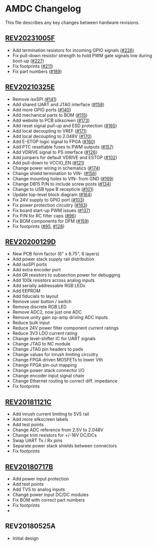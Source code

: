 # AMDC Changelog

This file describes any key changes between hardware revisions.

## [REV20231005F](https://github.com/Severson-Group/AMDC-Hardware/milestone/8)

- Add termination resistors for incoming GPIO signals ([#226](https://github.com/Severson-Group/AMDC-Hardware/issues/226))
- Fix pull-down resistor strength to hold PWM gate signals low during boot-up ([#227](https://github.com/Severson-Group/AMDC-Hardware/issues/227))
- Fix footprints ([#211](https://github.com/Severson-Group/AMDC-Hardware/issues/211))
- Fix part numbers ([#189](https://github.com/Severson-Group/AMDC-Hardware/issues/189))

## [REV20210325E](https://github.com/Severson-Group/AMDC-Hardware/milestone/5)

- Remove isoSPI ([#141](https://github.com/Severson-Group/AMDC-Hardware/issues/141))
- Add shared UART and JTAG interface ([#158](https://github.com/Severson-Group/AMDC-Hardware/issues/158))
- Add more GPIO ports ([#140](https://github.com/Severson-Group/AMDC-Hardware/issues/140))
- Add mechanical parts to BOM ([#115](https://github.com/Severson-Group/AMDC-Hardware/issues/115))
- Add website to PCB silkscreen ([#173](https://github.com/Severson-Group/AMDC-Hardware/issues/173))
- Add reset signal pull-up and ESD protection ([#165](https://github.com/Severson-Group/AMDC-Hardware/issues/165))
- Add local decoupling to VREF ([#171](https://github.com/Severson-Group/AMDC-Hardware/issues/171))
- Add local decoupling to 2.048V ([#170](https://github.com/Severson-Group/AMDC-Hardware/issues/170))
- Add E-STOP logic signal to FPGA ([#160](https://github.com/Severson-Group/AMDC-Hardware/issues/160))
- Add PTC resettable fuses to PWM outputs ([#157](https://github.com/Severson-Group/AMDC-Hardware/issues/157))
- Add VDRIVE signal to PS interface ([#126](https://github.com/Severson-Group/AMDC-Hardware/issues/126))
- Add jumpers for default VDRIVE and ESTOP ([#102](https://github.com/Severson-Group/AMDC-Hardware/issues/102))
- Add pull-down to VCCIO_EN ([#121](https://github.com/Severson-Group/AMDC-Hardware/issues/121))
- Change power wiring in schematics ([#174](https://github.com/Severson-Group/AMDC-Hardware/issues/174))
- Change shield termination to VIN- ([#156](https://github.com/Severson-Group/AMDC-Hardware/issues/156))
- Change mounting holes to VIN- from GND ([#169](https://github.com/Severson-Group/AMDC-Hardware/issues/169))
- Change DB15 P/N to include screw posts ([#134](https://github.com/Severson-Group/AMDC-Hardware/issues/134))
- Change to USB type B recepticle ([#101](https://github.com/Severson-Group/AMDC-Hardware/issues/101))
- Update top-level block diagram ([#164](https://github.com/Severson-Group/AMDC-Hardware/issues/164))
- Fix 24V supply to GPIO port ([#103](https://github.com/Severson-Group/AMDC-Hardware/issues/103))
- Fix power protection circuitry ([#163](https://github.com/Severson-Group/AMDC-Hardware/issues/163))
- Fix board start-up PWM issues ([#137](https://github.com/Severson-Group/AMDC-Hardware/issues/137))
- Fix P/N for RC filter caps ([#96](https://github.com/Severson-Group/AMDC-Hardware/issues/96))
- Fix BOM components for DFM ([#159](https://github.com/Severson-Group/AMDC-Hardware/issues/159))
- Fix footprints ([#95](https://github.com/Severson-Group/AMDC-Hardware/issues/95), [#128](https://github.com/Severson-Group/AMDC-Hardware/issues/128))

## [REV20200129D](https://github.com/Severson-Group/AMDC-Hardware/milestone/4)

- New PCB form factor (6" x 6.75", 6 layers)
- Add power stack supply rail distribution
- Add isoSPI ports
- Add extra encoder port
- Add 0R resistors to subsection power for debugging
- Add 100k resistors across analog inputs
- Add serially addressable RGB LEDs
- Add EEPROM
- Add fiducials to layout
- Remove user button / switch
- Remove discrete RGB LED
- Remove ADC2, now just one ADC
- Remove unity gain op-amp driving ADC inputs
- Reduce bulk input
- Reduce 24V power filter component current ratings
- Reduce 3V3 LDO current rating
- Change level-shifter IC for UART signals
- Change JTAG to NC module
- Change JTAG pin headers to pads
- Change values for inrush limiting circuitry
- Change FPGA driven MOSFETs to lower Vth
- Change FPGA pin-out mapping
- Change power stack connector I/O
- Change encoder input signal chain
- Change Ethernet routing to correct diff. impedance
- Fix footprints

## [REV20181121C](https://github.com/Severson-Group/AMDC-Hardware/milestone/3)

- Add inrush current limiting to 5V5 rail
- Add more silkscreen labels
- Add test points
- Change ADC reference from 2.5V to 2.048V
- Change trim resistors for +/-16V DC/DCs
- Swap UART Tx / Rx pins
- Separate power stack shields between connectors
- Fix footprints

## [REV20180717B](https://github.com/Severson-Group/AMDC-Hardware/milestone/2)

- Add power input protection
- Add test points
- Add TVS to analog inputs
- Change power input DC/DC modules
- Fix BOM with correct part numbers
- Fix footprints
- 
## REV20180525A

- Initial design
